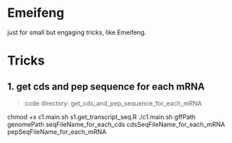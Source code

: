 # Emeifeng
just for small but engaging tricks, like Emeifeng.

# Tricks
## 1. get cds and pep sequence for each mRNA
> code directory: get_cds_and_pep_sequence_for_each_mRNA


chmod +x c1.main.sh s1.get_transcript_seq.R
./c1.main.sh gffPath genomePath seqFileName_for_each_cds cdsSeqFileName_for_each_mRNA pepSeqFileName_for_each_mRNA

